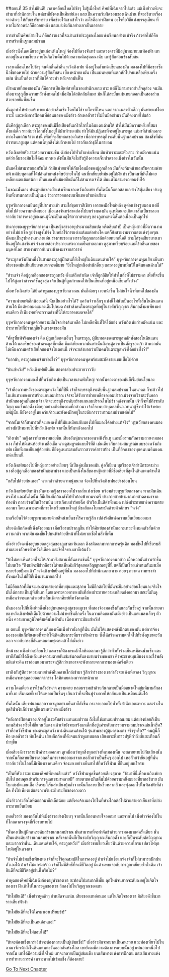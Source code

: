 ##ตอนที่ 35 ข้าไม่ยินดี!
เวลาเคลื่อนไหลไปช้าๆ ไม่รู้เมื่อไหร่ ศิษย์พี่เฉินจากไปแล้ว แม้เมิ่งฮ่าวเพิ่งจะเข้ามาที่สำนักสายใน แต่เขาก็ยังคงเป็นศิษย์น้อง และเป็นความรับผิดชอบของเฉินฝาน ที่จะอธิบายเรื่องราวต่างๆ ให้กับเขารับทราบ เพื่อช่วยให้เขาเข้าใจว่า อะไรคือการฝึกตน อะไรคือวิถีแห่งบรรลุเซียน ที่หากไม่ก้าวหน้าก็คือถอยหลัง และแย่งชิงกันอย่างเอาเป็นเอาตาย

การเข้าเป็นศิษย์สายใน ก็คือก้าวแรกที่จะผ่านเข้าประตูของโลกแห่งเซียนอย่างแท้จริง ก้าวต่อไปก็คือ การสร้างพื้นฐานลมปราณ

เมิ่งฮ่าวนั่งโดดเดี่ยวอยู่บนก้อนหินใหญ่ จ้องไปที่ดวงจันทร์ และดวงดาวที่มีอยู่มากมายบนท้องฟ้า เขาตกอยู่ในความเงียบ ภายในจิตใจเต็มไปด้วยความคิดสุดคณานับ เขารู้สึกค่อนข้างสับสน

เวลาเคลื่อนไหลไปช้าๆ จนดึกดื่นค่ำคืน หวังเถิงเฟย นั่งอยู่ในถ้ำแห่งเซียนของมัน มองลงไปที่มือขวาซึ่งนิ้วชี้ขาดหายไป ด้วยความรู้สึกสับสน เบื้องหน้าของมัน เป็นแผ่นหยกที่แตกหักไปจนเหลือเพียงครึ่งแผ่น นั่นเป็นสิ่งแรกที่มันได้กระทำ หลังจากมันฟื้น

เป้าหมายที่สองของมัน ก็คือการเป็นศิษย์สายในของสำนักเอกะเทวะ แต่ก็ไม่สามารถสำเร็จลุล่วง จนมันเกือบจะสูญสิ้นความหวังทั้งหมดไป เมื่อมันได้สติกลับคืนมา มันก็ได้สะบั้นแผ่นหยกออกเป็นสองส่วนด้วยรอยยิ้มที่ขมขื่น

มันถูกทำให้พ่ายแพ้ พ่ายแพ้อย่างสิ้นเชิง โดยไม่ใช่จากใครที่ไหน นอกจากแมลงตัวเล็กๆ มันพ่ายแพ้โดยกระบี่ และพลังการฝึกตนที่อ่อนแอของเมิ่งฮ่าว ถ้าเหอลั่วฮว่าไม่ยื่นมือเข้ามา มันก็คงตายไปแล้ว

มันคือผู้ถูกเลือก ตระกูลของมันมีชื่อเสียงอันเกริกไกรในดินแดนด้านใต้ ทำให้มันมีความหยิ่งยโสมาตั้งแต่เด็ก ราวกับว่าโลกทั้งใบอยู่ใต้ฝ่าเท้าของมัน ทำให้มันปฏิเสธที่จะอยู่ในตระกูล แต่มาที่สำนักเอกะเทวะในแคว้นจ้าวแห่งนี้ เพื่อที่จะสืบทอดของวิเศษ เพื่อการบรรลุถึงระดับพื้นฐานลมปราณ สองสิ่งที่มันปรารถนาสูงสุด แต่ตอนนี้ทุกสิ่งได้ปลิวหายไป ราวกับเถ้าธุลีในสายลม

หวังเถิงเฟยหัวเราะด้วยความขมขื่น ดังก้องไปทั่วถ้ำแห่งเซียน มันหัวเราะและหัวเราะ กำหมัดจนแน่น แต่ว่าเล็บของมันไม่ได้คมมากพอ ดังนั้นมันจึงไม่รับรู้ถึงความเจ็บปวดของเมิ่งฮ่าวในวันนั้น

มันแค่ไม่สามารถยอมรับได้ ถ้ามันพ่ายแพ้ให้กับเงื้อมมือของผู้ถูกเลือก มันก็จะก้มหน้ายอมรับความพ่ายแพ้ แต่กับบุคคลที่ได้ปล้นตำแหน่งศิษย์สายในไป คนที่เหยี่ยบย่ำมันอยู่ใต้ฝ่าเท้า เป็นคนที่มันไม่เคยเหลือบแลแม้แต่น้อย เป็นแมลงที่แม้แต่ชื่อมันก็ไม่สามารถจำได้ มันแค่ไม่สามารถยอมรับได้

ในขณะนั้นเอง ประตูหลักของถ้ำแห่งเซียนของหวังเถิงเฟย ทันใดนั้นก็แตกสลายอย่างไร้สุ้มเสียง ประตูหินทั้งบานกลายเป็นฝุ่นผง ร่วงกราวตกลงบนพื้นของถ้ำแห่งเซียน

บุรุษวัยกลางคนยืนอยู่ที่ปากทางเข้า สวมใส่ชุดยาวสีเขียว เอาสองมือไพล่หลัง ดูค่อนข้างซูบผอม แต่ก็เต็มไปด้วยความหยิ่งผยอง เมื่อแสงจันทร์สาดส่องไปบนร่างของมัน ดูเหมือนจะเกิดเงาสั่นเป็นระลอก ราวกับว่าการคงอยู่ของคนผู้นี้จะเป็นเหตุให้อากาศรอบๆ ของภูเขาแห่งนี้สั่นต่อเนื่องเป็นลูกโซ่

ข้างกายของบุรุษวัยกลางคน เป็นหญิงสาวอายุประมาณสิบแปด หรือสิบเก้าปี เป็นหญิงสาวที่มีความงามอย่างไม่น่าเชื่อ รูปร่างสูงโปร่ง ใบหน้าไร้การแต่งแต้มแต่อย่างใด แต่ก็ยังสวยงามราวแสงแห่งรุ่งอรุณ มัดผมเป็นรูปหางนกนางแอ่น ร่างกายของนางราวกับถูกแกะสลักด้วยหยกเนื้อดี สวมใส่ชุดเขียวบางเบา ยืนอยู่ใต้แสงจันทร์ ร่างกายส่องประกายแห่งความเย็นชาออกมา ดูสุภาพเรียบร้อยและไร้กลิ่นอายของมนุษย์โลก สวยงามราวกับนางฟ้าลงมาจากสวรรค์

“ตระกูลหวังเป็นหนึ่งในสามตระกูลผู้ฝึกตนที่ยิ่งใหญ่ในดินแดนด้านใต้” บุรุษวัยกลางคนพูดเสียงเย็นชา เสียงของมันเย็นเยียบจนยากจะอธิบาย “ยิ่งใหญ่เหนือสำนักอื่นๆ และคงอยู่มาหมื่นปีในดินแดนด้านใต้”

“ส่วนเจ้า คือผู้ถูกเลือกของตระกูลหวัง ตั้งแต่ถือกำเนิด เจ้าก็ถูกลิขิตให้ทำในสิ่งที่ไม่ธรรมดา เพื่อที่จะขึ้นไปให้สูงกว่าสวรรค์ชั้นสูงสุด เจ้าเป็นผู้ที่ถูกกำหนดให้เป็นเซียนที่อยู่เหนือเซียนทั้งปวง”

เมื่อหวังเถิงเฟย ได้ยินคำพูดของบุรุษวัยกลางคน มันก็ค่อยๆ เงยหน้าขึ้น ไม่สนใจนิ้วที่ขาดไปของมัน

“ความพ่ายแพ้เล็กน้อยแค่นี่ นับเป็นอย่างไรได้? แคว้นจ้าวเล็กๆ แห่งนี้ไม่นับเป็นอะไรทั้งสิ้นในดินแดนด้านใต้ มีแต่พวกมดแมลงเต็มไปหมด ถ้าข้าส่งคนในตระกูลที่อยู่ในระดับวิญญาณเริ่มก่อตั้งมาเพียงแค่คนเดียว ก็เพียงพอที่จะกวาดล้างที่นี่ให้สะอาดหมดจดได้”

บุรุษวัยกลางคนพูดด้วยความมั่นใจอย่างล้นเหลือ ไม่เหลือพื้นที่ให้โต้แย้ง หวังเถิงเฟยกำหมัดแน่น และประกายไฟก็ปรากฏขึ้นในดวงตาของมัน

“ศัตรูที่แท้จริงของเจ้า คือ ผู้ถูกเลือกคนอื่นๆ ในตระกูล, ผู้สืบทอดของตระกูลหลักทั้งสองในดินแดนด้านใต้ และศิษย์ของห้าตระกูลที่เหลือ มีแต่เพียงพวกมันเท่านั้นถึงจะคู่ควรเป็นศัตรูของเจ้า ถ้าพวกมันได้เห็นความเศร้าเสียใจของเจ้าในตอนนี้ เจ้าจะกล้าบอกว่าเป็นคนในตระกูลหวังได้อย่างไร?!”

“บอกข้า, ตระกูลของเจ้าแซ่อะไร?” บุรุษวัยกลางคนพูดพร้อมสะบัดชายแขนเสื้อไปด้วย

“ข้าแซ่หวัง!” หวังเถิงเฟยยืนขึ้น สองตาส่องประกายวาววับ

บุรุษวัยกลางคนมองไปที่หวังเถิงเฟยเป็นเวลานานพักใหญ่ จากนั้นดวงตาของมันก็เริ่มอ่อนโยนลง

“เจ้าคือความหวังของตระกูลหวัง ไม่กี่ปีนี้ เจ้าก็จะบรรลุถึงระดับพื้นฐานลมปราณ ในอนาคต ก็จะก้าวไปในเส้นทางของการสร้างแกนลมปราณ เจ้าจะได้รับการช่วยเหลือของลมปราณม่วงจากวิชาตะวันออก สำนักของคู่หมั้นของเจ้า เจ้าจะบรรลุถึงระดับสร้างแกนลมปราณในไม่ช้า หลังจากนั้น เจ้าก็จะไปถึงระดับวิญญาณเริ่มก่อตั้ง เมื่อทุกอย่างเกิดขึ้นตามที่กล่าวมา เจ้าก็จะพบว่าบุคคลที่น่าเวทนาผู้ซึ่งทำให้เจ้าพ่ายแพ้ผู้นั้น ก็ยังคงอยู่ในแคว้นจ้าวและยังคงฝึกอยู่ในระดับการรวบรวมลมปราณต่อไป”

“จากนั้นเจ้าก็สามารถที่จะมองลงไปที่มันเหมือนกับมองไปที่แมลงได้อย่างแท้จริง” บุรุษวัยกลางคนมองอย่างมีเป้าหมายไปที่หวังเถิงเฟย จากนั้นก็หันหลังออกไป

“เถิงเฟย” หญิงสาวที่สวยงามเอ่ยขึ้น เสียงอันนุ่มนวลของนางฟังรื่นหู และเมื่อรวมกับความสวยงามของนาง ก็ทำให้มีเสน่ห์อย่างเหลือเชื่อ นางดูสมบูรณ์แบบไร้ที่ติ เช่นเดียวกับความสมบูรณ์แบบของหวังเถิงเฟย เมื่อทั้งสองยืนอยู่ด้วยกัน ก็ยิ่งดูเหมาะสมกันราวสวรรค์สรรสร้าง เป็นที่อิจฉาของทุกคนบนดินแดนแห่งเซียนนี้

หวังเถิงเฟยมองไปที่หญิงสาวอย่างเงียบๆ นี่เป็นคู่หมั้นของมัน ฉู่อวี้เยียน บุตรีของเจ้าสำนักชะตาม่วง นางคือผู้ถูกเลือกของสำนักชะตาม่วง และเป็นหนึ่งในสี่ของหญิงสาวที่มีชื่อเสียงที่สุดในดินแดนด้านใต้

“กลับไปด้วยกันเถอะ” นางกล่าวด้วยความนุ่มนวล จ้องไปที่หวังเถิงเฟยอย่างอ่อนโยน

หวังเถิงเฟยพยักหน้า มันตามหญิงสาวออกไปจากถ้ำแห่งเซียน พร้อมด้วยบุรุษวัยกลางคน พวกมันเดินตรงไป และทันใดนั้น ก็มีเสียงกึกก้องดังไปทั่วท้องฟ้ายามราตรี ประกายสายฟ้ามากมายสาดลงมาจากท้องฟ้า กลายร่างเป็นเรือรบบิน ยาวเกือบเก้าร้อยฉื่อ ตัวเรือเป็นสีดำทั้งหมด เปล่งประกายแห่งความตายออกมา โดยเฉพาะตรงที่กระโดงเรือขนาดใหญ่ มีธงสีแดงโบกสะบัดด้วยตัวอักษร “หวัง”

บนเรือยืนไว้ด้วยบุรุษมากมายด้วยสีหน้าเย็นชาไร้ความรู้สึก เปล่งรังสีแห่งความเย็นเยียบออกมา

เสียงดังกึกก้องที่เพิ่งดังออกมา เมื่อเรือรบปรากฏขึ้น ทำให้ศิษย์ของสำนักเอกะเทวะทั้งหมดตัวสั่นด้วยความกลัว พวกมันมองขึ้นไปบนฟ้าด้วยสีหน้าที่ไม่อยากเชื่อในสิ่งที่เห็น

เมิ่งฮ่าวยังคงนั่งอยู่บนยอดสูงสุดของภูเขาตะวันออก ดึงสติออกมาจากการครุ่นคิด มองขึ้นไปที่เรือรบสีดำและธงอักษรตัวหวังสีเลือด และจิตใจของเขาก็เต้นรัว

“ข้าไม่เคยเห็นด้วยที่จะให้เจ้ามายังสถานที่กันดารเช่นนี้” บุรุษวัยกลางคนกล่าว เมื่อพวกมันก้าวเท้าขึ้นไปบนเรือ “ถึงแม้จะมีข่าวลือว่าได้พบเห็นคัมภีร์สุดยอดวิญญาณอยู่ที่นี่ แต่ก็เป็นเรื่องเล่าขานกันมาเมื่อหลายร้อยปีมาแล้ว” หวังเถิงเฟยยืนอยู่ที่นั่น มองออกไปที่สำนักเอกะเทวะ ค่อยๆ กวาดความทรงจำทั้งหมดในไม่กี่ปีที่เพิ่งผ่านมาออกไป

ไม่มีอีกแล้วที่มันจะมองด้วยสายตาที่อบอุ่นและสุภาพ ไม่มีอีกต่อไปที่มันจะยิ้มอย่างอ่อนโยนและจริงใจ มันได้กลายเป็นผู้ที่เย็นชา โดยเฉพาะดวงตาของมันที่ส่องประกายความเกลียดชังออกมา ขณะนี้มันดูเหมือนว่าจะแตกต่างอย่างสิ้นเชิงจากศิษย์พี่หวังคนเดิม

มันมองลงไปที่เมิ่งฮ่าวซึ่งนั่งอยู่บนยอดสูงสุดของภูเขา ทั้งสองจ้องมองซึ่งกันและกันชั่วครู่ จากนั้นสายตาของหวังเถิงเฟยก็เต็มไปด้วยความไม่นำพาขึ้นอีกครั้ง ในความคิดของมันเมิ่งฮ่าวเป็นแค่แมลงเล็กๆ ตัวหนึ่ง ความภาคภูมิใจเติมเต็มในตัวมัน เนื่องเพราะมันแซ่หวัง!

ณ ตอนนี้ บุรุษวัยกลางคนก็มองเห็นเมิ่งฮ่าวนั่งอยู่ที่นั่น มันไม่ได้แสดงพลังฝึกตนของมัน แต่การจ้องมองของมันก็เพียงพอที่จะทำให้เกิดเสียงกระหึ่มราวฟ้าคำราม ซึ่งได้สร้างความตกใจไปทั่วทั้งภูเขาตะวันออก ราวกับกระบี่อันแหลมคมพุ่งตรงเข้าใส่เมิ่งฮ่าว

สีหน้าของเมิ่งฮ่าวเปลี่ยนไป และเขาก็ต้องกระอักโลหิตออกมา รู้สึกว่าทั่วทั้งร่างเย็นเหมือนน้ำแข็ง และเขาก็สัมผัสได้ถึงพลังแห่งความตายอันเข้มข้นกดดันลงมาบนร่างของเขา ศีรษะเขาหมุนมึนงง และไร้พลังแม้แต่จะคิด เขาอ่อนแอมากซะจนรู้สึกว่าเขาอาจจะพังทลายจากการมองแค่ครั้งเดียว

เขาถึงกับรู้สึกว่าความตายกำลังคืบคลานใกล้เข้ามา รู้สึกว่าร่างของเขากำลังจะแห้งเหี่ยวลง วิญญาณเหมือนจะหลุดลอยออกจากร่าง โลหิตหยดลงมาจากหน้าผาก

ความโดดเดี่ยว การไร้พลังอำนาจ ความตาย หลอมรวมเข้าด้วยกันกลายเป็นมือขนาดใหญ่มหึมาผลักลงมาที่เขา เริ่มบดขยี้เขาให้แหลกเป็นชิ้นๆ เกินกว่าที่จะฟื้นฟูร่างกายให้กลับมาเป็นเหมือนเดิมได้

ทันใดนั้น เสียงพ่นลมออกจากจมูกอย่างเย็นชาก็ดังขึ้น กระจายออกไปทั่วทั้งสำนักเอกะเทวะ และร่างในชุดสีน้ำเงินก็ปรากฏขึ้นตรงหน้าของเมิ่งฮ่าว

“พลังการฝึกตนของเจ้าอยู่ในระดับสร้างแกนลมปราณ ถึงไม่ใช่แกนลมปราณผสม แต่อย่างน้อยก็เป็นแกนสีม่วง หรือไม่ก็แกนสีแดง แล้วเจ้ายังจะมารังแกเด็กที่อยู่แค่ระดับการรวบรวมลมปราณเช่นนี้หรือ? เจ้าคือหวังซีฟ่าน ของตระกูลหวัง แห่งดินแดนด้านใต้ รุ่นสามของผู้คุ้มครองเต๋า จริงๆหรือ?” คนผู้นี้ก็คือ เหอลั่วฮว่า ทันใดนั้น เสียงกึกก้องที่ดังจนแก้วหูแทบแตก เสียงกระหึ่มราวปฐพีกำลังสั่นสะเทือนก็ปะทุขึ้น

เมื่อเสียงดังราวสายฟ้าคำรามออกมา ดูเหมือนว่าทุกสิ่งทุกอย่างที่ตามองเห็น จะสลายหายไปกับเสียงนั้น จากนั้นก็กลายเป็นระลอกคลื่นกระจายออกมาจากเหอลั่วฮว่าเป็นชั้นๆ ออกไป เหอลั่วฮว่ายืนอยู่ที่นั่นราวกับว่าในโลกนี้มีเพียงเขาคนเดียว จ้องมองอย่างเย็นชาไปที่หวังซีฟ่าน ที่ยืนอยู่บนเรือรบ

“เป็นที่หัวเราะเยาะของศิษย์พี่เหอเสียแล้ว” หวังซีฟ่านพูดขึ้นด้วยเสียงสุภาพ “ข้ามาที่นี่เพื่อพาเถิงเฟยกลับไป ขอบคุณสำหรับการดูแลเขามาหลายปี” สายตาของมันเต็มไปด้วยความหยิ่งผยองที่ยากอธิบาย มันโบกสะบัดแขนเสื้อ เรือรบก็เริ่มส่งเสียงทุ้มต่ำจากนั้นก็กลายเป็นริ้วหลากสี และพุ่งออกไปในท้องฟ้าที่ดำมืด ทิ้งไปเพียงแต่แสงกะพริบระยิบระยับของดวงดาว

เมิ่งฮ่าวกระอักโลหิตออกมาอีกเล็กน้อย แต่ยังคงจ้องมองไปในที่ห่างไกลต่อไปด้วยสายตาเย็นชาที่เปล่งกระกายเย็นเยียบ

เหอลั่วฮว่า มองกลับไปที่เมิ่งฮ่าวอย่างเงียบๆ จากนั้นก็ถอนหายใจออกมา และจากไป เมิ่งฮ่าวจ้องไปในที่ไกลตาตรงจุดที่เรือรบหายไป

“นั่นคงเป็นผู้ฝึกตนระดับสร้างแกนลมปราณ มันสามารถที่จะกำจัดข้าด้วยการมองมาแค่ครั้งเดียว นั่นเป็นแค่ระดับสร้างแกนลมปราณ หลังจากนั้นก็เป็นระดับวิญญาณเริ่มก่อตั้ง และก็เป็นระดับตัดวิญญาณ และมากกว่านั้น…ดินแดนด้านใต้, ตระกูลหวัง!” เมิ่งฮ่าวขบเขี้ยวเคี้ยวฟันด้วยความโกรธ เปลวไฟลุกไหม้อยู่ในดวงตา

“ถ้าเจ้าไม่เข้มแข็งเพียงพอ เจ้าก็จะไร้คุณสมบัติในการคงอยู่ ถ้าเจ้าไม่แข็งแกร่ง เจ้าก็ไม่สามารถฝึกฝนตัวเองได้ ถ้าเจ้าไม่แกร่งกร้าว เจ้าก็ไม่มีสิทธิ์ที่จะมีชีวิตอยู่ มีแต่จะพบเจอกับการถูกเหยียบย่ำซ้ำเติม เจ้ายินดีที่จะมีชีวิตอยู่เช่นนี้หรือไม่?”

คำพูดของศิษย์พี่เฉินดังก้องอยู่หัวของเขา สะท้อนไปมามากยิ่งขึ้น ลุกไหม้จนยากจะดับลงอยู่ในจิตใจของเขา ฝังเข้าไปในกระดูกของเขา ลึกลงไปในวิญญาณของเขา

“ข้าไม่ยินดี!” เมิ่งฮ๋าวพูดช้าๆ กำหมัดจนแน่น เสียงของเขาอ่อนแอ แต่ในจิตใจของเขา มีเสียงดังขึ้นมาราวเสียงฟ้าผ่า

“ข้าไม่ยินดีที่จะให้ใครมาเอาเปรียบข้า!”

“ข้าไม่ยินดีที่จะเป็นคนอ่อนแอ!”

“ข้าไม่ยินดีที่จะไม่ตอบโต้!”

“ข้าจะต้องแข็งแกร่ง! ข้าจะต้องกลายเป็นผู้เข้มแข็ง!” เมิ่งฮ่าวมักจะอยากเป็นคนรวย และท่องเที่ยวไปในอาณาจักรต้าถังในดินแดนตะวันออกอันห่างไกล เขายังคงมีความต้องการแบบนั้นอยู่ แต่นอกเหนือไปจากนั้น เขาได้มึความตั้งใจใหม่ เขาจะกลายเป็นผู้เข้มแข็ง บนเส้นทางแห่งการฝึกตน และเส้นทางแห่งการท้าทายสวรรค์ เพราะหากไม่เข้มแข็ง ก็ต้องตาย!


[Go To Next Chapter]( ./36.md)